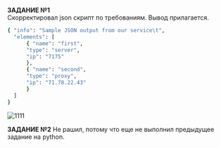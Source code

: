 **ЗАДАНИЕ №1**  
Скорректировал json скрипт по требованиям. Вывод прилагается.
  ```BASH
  { "info": "Sample JSON output from our service\t",
    "elements": [
        { "name": "first",
        "type": "server",
        "ip": "7175" 
        },
        { "name": "second",
        "type": "proxy",
        "ip": "71.78.22.43"
        }
    ]
  }
  ```
  ![1111](https://user-images.githubusercontent.com/87299405/137679067-0d56fb79-c702-4285-a3da-5bce34e18f33.png)

**ЗАДАНИЕ №2** Не рашил, потому что еще не выполнил предыдущее задание на python.
